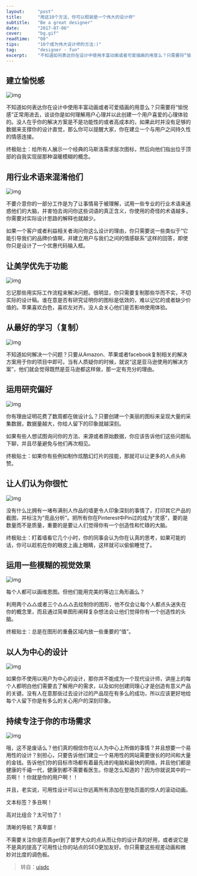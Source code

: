 ```yaml
---
layout:     "post"
title:      "用这10个方法，你可以假装是一个伟大的设计师"
subtitle:   "Be a great designer"
date:       "2017-07-06"
cover:      "bg.gif"
readtime:   "08"
tips:       "10个成为伟大设计师的方法:)"
tag:        "designer · fun"
excerpt:    "不知道如何表达你在设计中使用丰富动画或者可爱插画的用意么？只需要将“愉悦感”正常用进去，谈谈你是如何理解用户心理并以此创建一个用户喜爱的心理体验的..."
---
```


## 建立愉悦感

![img](http://image.uisdc.com/wp-content/uploads/2016/09/uisdc-201609225.gif)

不知道如何表达你在设计中使用丰富动画或者可爱插画的用意么？只需要将“愉悦感”正常用进去，谈谈你是如何理解用户心理并以此创建一个用户喜爱的心理体验的。没人在乎你的解决方案是不是功能性的或者高成本的，如果此时并没有足够的数据来支撑你的设计直觉，那么你可以提醒大家，你在建立一个与用户之间持久性的情感连接。

终极贴士：给所有人展示一个经典的马斯洛需求层次图标，然后向他们指出位于顶部的自我实现层那种温暖模糊的概念。

## 用行业术语来混淆他们

![img](http://image.uisdc.com/wp-content/uploads/2016/09/uisdc-201609226.gif)

不要介意你的一部分工作是为了让事情易于被理解，试用一些专业的行业术语来迷惑他们的大脑，并害怕去询问你这些词语的真正含义，你使用的奇怪的术语越多，你需要对实际设计思路的解释也就越少。

如果一个客户或者利益相关者询问你这么设计的理由，你只需要说一些类似于“它能引导我们的品牌价值啊，并建立用户与我们之间的情感联系”这样的回答，即使你只是设计了一个优惠代码输入框。

## 让美学优先于功能

![img](http://image.uisdc.com/wp-content/uploads/2016/09/uisdc-201609228.gif)

忘记那些用实际工作流程来解决问题。很明显，你只需要复制那些华而不实，不切实际的设计稿。谁在意是否有研究证明你的图标是低效的，难以记忆的或者缺少价值的。苹果喜欢白色，喜欢左对齐。没人会关心他们是否影响使用体验。

## 从最好的学习（复制）

![img](http://image.uisdc.com/wp-content/uploads/2016/09/uisdc-201609229.gif)

不知道如何解决一个问题？只要从Amazon、苹果或者facebook复制相关的解决方案用于你的项目中即可。当有人质疑你的时候，就说“这是亚马逊使用的解决方案”，他们就会觉得既然是亚马逊都这样做，那一定有充分的理由。

## 运用研究偏好

![img](http://image.uisdc.com/wp-content/uploads/2016/09/uisdc-2016092210.gif)

你有理由证明花费了数周都在做设计么？只要创建一个美丽的图标来呈现大量的采集数据，数据量越大，你给人留下的印象就越深刻。

如果有些人想试图询问你的方法、来源或者原始数据，你应该告诉他们这些问题私下聊，并且尽量避免与他们再次相见。

终极贴士：如果你有些例如制作炫酷幻灯片的技能，那就可以让更多的人点头称赞。

## 让人们认为你很忙

![img](http://image.uisdc.com/wp-content/uploads/2016/09/uisdc-2016092211.gif)

没有什么比拥有一堵布满别人作品的墙更令人印象深刻的事情了，打印其它产品的截图，并标注为“竞品分析”。把所有你在Pinterest中Pin过的成为“灵感”，要的是数量而不是质量，重要的是要让人们觉得你有一个创造性和忙碌的大脑。

终极贴士：盯着墙看它几个小时，你的同事会认为你在认真的思考，如果可能的话，你可以趁机在你的眼皮上画上眼睛，这样就可以偷偷睡觉了。

## 运用一些模糊的视觉效果

![img](http://image.uisdc.com/wp-content/uploads/2016/09/uisdc-2016092212.gif)

每个人都可以画维恩图。但他们能用完美的等边三角形画么？

利用两个△△或者三个△△△去绘制你的图形，他不仅会让每个人都点头迷失在你的概念里，而且通过简单图形阐释复杂想法会让他们觉得你有一个创造性的头脑。

终极贴士：总是在图形的重叠区域内放一些重要的“值”。

## 以人为中心的设计

![img](http://image.uisdc.com/wp-content/uploads/2016/09/uisdc-2016092213.gif)

如果你不使用以用户为中心的设计，那你并不能成为一个现代设计师，讲座上的每个人都明白他们需要去了解用户的需求，以及如何创建同理心才是创造有意义产品的关键。没有人在意那些过去设计过的产品现在有多么的成功，所以应该更好地给每个人留下你是有多么的关心用户的深刻印象。

## 持续专注于你的市场需求

![img](http://image.uisdc.com/wp-content/uploads/2016/09/uisdc-2016092214.gif)

哦，这不是废话么？他们真的相信你在以人为中心上所做的事情？并且想要一个易用性的设计？别担心，只要告诉他们建立一个易用性的网站需要很长的时间和大量的金钱。告诉他们你的目标市场都有着最先进的电脑和最快的网络，并且他们都是健康的千禧一代，健康到都不需要看医生。你是怎么知道的？因为你就说其中的一员啊！！你就是你的用户啊！！

并且，老实说，可用性设计可以让你远离所有添加在登陆页面的惊人的滚动动画。

文本标签？多丑啊！

高对比组合？太可怕了！

清晰的导航？真卑鄙！

不需要关注你是否真get到了普罗大众的点从而让你的设计真的好用，或者说它是不是真的提高了可用性让你的站点的SEO更加友好。你只需要这些视差动画和微妙对比度的调色板。

> 转自：[uisdc](http://www.uisdc.com/pretend-to-be-great-designers)
